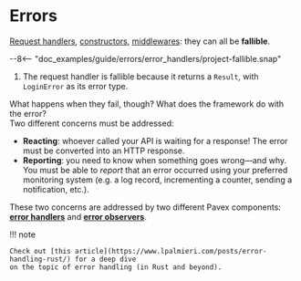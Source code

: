# Errors

[Request handlers](../routing/request_handlers.md),
[constructors](../dependency_injection/constructors.md), [middlewares](../middleware/index.md):
they can all be **fallible**.

--8<-- "doc_examples/guide/errors/error_handlers/project-fallible.snap"

1. The request handler is fallible because it returns a `Result`, with `LoginError` as its error type.

What happens when they fail, though? What does the framework do with the error?\
Two different concerns must be addressed:

- **Reacting**: whoever called your API is waiting for a response! The error must be converted into an HTTP response.
- **Reporting**: you need to know when something goes wrong—and why.\
  You must be able to _report_ that an error occurred using your preferred monitoring system (e.g.
  a log record, incrementing a counter, sending a notification, etc.).

These two concerns are addressed by two different Pavex components: [**error handlers**](error_handlers.md)
and [**error observers**](error_observers.md).

!!! note

    Check out [this article](https://www.lpalmieri.com/posts/error-handling-rust/) for a deep dive 
    on the topic of error handling (in Rust and beyond).
